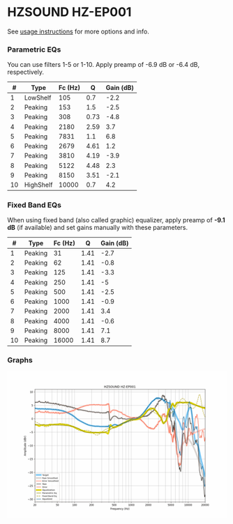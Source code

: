 # HZSOUND HZ-EP001
See [usage instructions](https://github.com/jaakkopasanen/AutoEq#usage) for more options and info.

### Parametric EQs
You can use filters 1-5 or 1-10. Apply preamp of -6.9 dB or -6.4 dB, respectively.

|   # | Type      |   Fc (Hz) |    Q |   Gain (dB) |
|-----|-----------|-----------|------|-------------|
|   1 | LowShelf  |       105 | 0.7  |        -2.2 |
|   2 | Peaking   |       153 | 1.5  |        -2.5 |
|   3 | Peaking   |       308 | 0.73 |        -4.8 |
|   4 | Peaking   |      2180 | 2.59 |         3.7 |
|   5 | Peaking   |      7831 | 1.1  |         6.8 |
|   6 | Peaking   |      2679 | 4.61 |         1.2 |
|   7 | Peaking   |      3810 | 4.19 |        -3.9 |
|   8 | Peaking   |      5122 | 4.48 |         2.3 |
|   9 | Peaking   |      8150 | 3.51 |        -2.1 |
|  10 | HighShelf |     10000 | 0.7  |         4.2 |

### Fixed Band EQs
When using fixed band (also called graphic) equalizer, apply preamp of **-9.1 dB** (if available) and set gains manually with these parameters.

|   # | Type    |   Fc (Hz) |    Q |   Gain (dB) |
|-----|---------|-----------|------|-------------|
|   1 | Peaking |        31 | 1.41 |        -2.7 |
|   2 | Peaking |        62 | 1.41 |        -0.8 |
|   3 | Peaking |       125 | 1.41 |        -3.3 |
|   4 | Peaking |       250 | 1.41 |        -5   |
|   5 | Peaking |       500 | 1.41 |        -2.5 |
|   6 | Peaking |      1000 | 1.41 |        -0.9 |
|   7 | Peaking |      2000 | 1.41 |         3.4 |
|   8 | Peaking |      4000 | 1.41 |        -0.6 |
|   9 | Peaking |      8000 | 1.41 |         7.1 |
|  10 | Peaking |     16000 | 1.41 |         8.7 |

### Graphs
![](./HZSOUND%20HZ-EP001.png)
